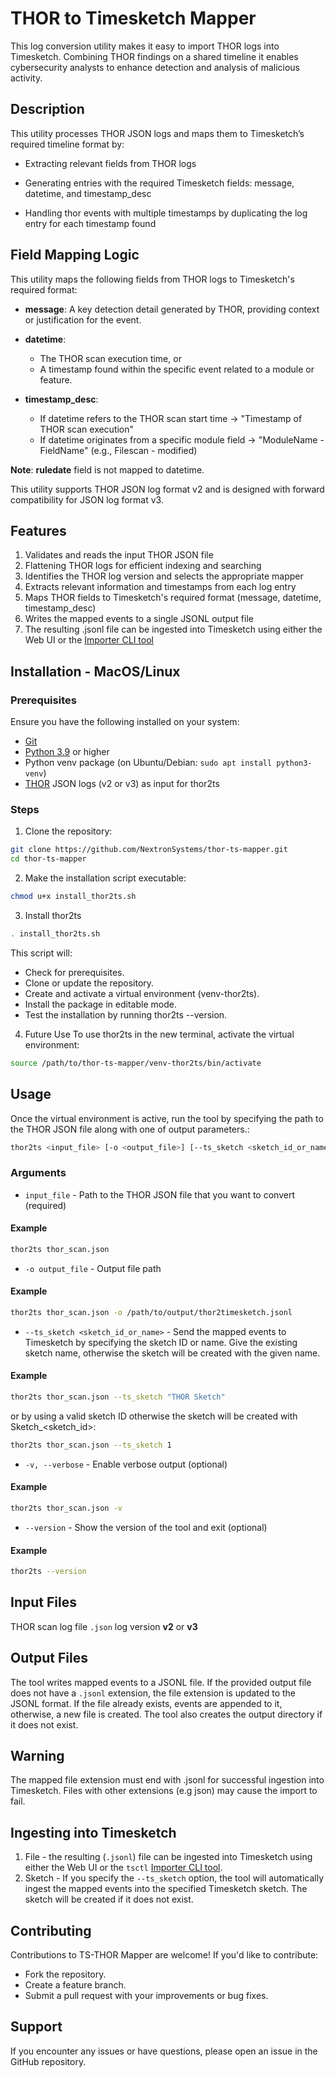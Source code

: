 # THOR to Timesketch Mapper
This log conversion utility makes it easy to import THOR logs into Timesketch. Combining THOR findings on a shared timeline it enables cybersecurity analysts to enhance detection and analysis of malicious activity.
## Description
This utility processes THOR JSON logs and maps them to Timesketch’s required timeline format by:

* Extracting relevant fields from THOR logs

* Generating entries with the required Timesketch fields: message, datetime, and timestamp_desc

* Handling thor events with multiple timestamps by duplicating the log entry for each timestamp found
## Field Mapping Logic
This utility maps the following fields from THOR logs to Timesketch's required format:

* **message**: A key detection detail generated by THOR, providing context or justification for the event.

* **datetime**:
  * The THOR scan execution time, or
  * A timestamp found within the specific event related to a module or feature.

* **timestamp_desc**:
  * If datetime refers to the THOR scan start time → "Timestamp of THOR scan execution"
  * If datetime originates from a specific module field → "ModuleName - FieldName" (e.g., Filescan - modified)

**Note**: **ruledate** field is not mapped to datetime.

This utility supports THOR JSON log format v2 and is designed with forward compatibility for JSON log format v3.
## Features

1. Validates and reads the input THOR JSON file
2. Flattening THOR logs for efficient indexing and searching
3. Identifies the THOR log version and selects the appropriate mapper
4. Extracts relevant information and timestamps from each log entry
5. Maps THOR fields to Timesketch's required format (message, datetime, timestamp_desc)
6. Writes the mapped events to a single JSONL output file
7. The resulting .jsonl file can be ingested into Timesketch using either the Web UI or the [Importer CLI tool](https://timesketch.org/guides/user/cli-client/)

## Installation - MacOS/Linux
### Prerequisites
Ensure you have the following installed on your system:
* [Git](https://git-scm.com/downloads)
* [Python 3.9](https://www.python.org/downloads/) or higher
* Python venv package (on Ubuntu/Debian: `sudo apt install python3-venv`)
* [THOR](https://www.nextron-systems.com/thor/) JSON logs (v2 or v3) as input for thor2ts
### Steps
1. Clone the repository:
```bash
git clone https://github.com/NextronSystems/thor-ts-mapper.git
cd thor-ts-mapper
```
2. Make the installation script executable:
```bash
chmod u+x install_thor2ts.sh
```
3. Install thor2ts
```bash
. install_thor2ts.sh
```
This script will:

* Check for prerequisites.
* Clone or update the repository.
* Create and activate a virtual environment (venv-thor2ts).
* Install the package in editable mode.
* Test the installation by running thor2ts --version.

4. Future Use
To use thor2ts in the new terminal, activate the virtual environment:
```bash
source /path/to/thor-ts-mapper/venv-thor2ts/bin/activate
```
## Usage
Once the virtual environment is active, run the tool by specifying the path to the THOR JSON file along with one of output parameters.:

```bash
thor2ts <input_file> [-o <output_file>] [--ts_sketch <sketch_id_or_name>] [-v]
```

### Arguments
* `input_file` - Path to the THOR JSON file that you want to convert (required)
#### Example
```bash
thor2ts thor_scan.json
```
* `-o output_file` - Output file path
#### Example
```bash
thor2ts thor_scan.json -o /path/to/output/thor2timesketch.jsonl
```
* `--ts_sketch <sketch_id_or_name>` - Send the mapped events to Timesketch by specifying the sketch ID or name.
Give the existing sketch name, otherwise the sketch will be created with the given name.
#### Example
```bash
thor2ts thor_scan.json --ts_sketch "THOR Sketch"
```
or by using a valid sketch ID otherwise the sketch will be created with Sketch_<sketch_id>:
```bash
thor2ts thor_scan.json --ts_sketch 1
```
* `-v, --verbose` - Enable verbose output (optional)
#### Example
```bash
thor2ts thor_scan.json -v
```
* `--version` - Show the version of the tool and exit (optional)
#### Example
```bash
thor2ts --version
```

## Input Files
THOR scan log file `.json` log version **v2** or **v3**

## Output Files
The tool writes mapped events to a JSONL file. If the provided output file does not have a `.jsonl` extension, the file extension is updated to the JSONL format. If the file already exists, events are appended to it, otherwise, a new file is created. The tool also creates the output directory if it does not exist.
## Warning
The mapped file extension must end with .jsonl for successful ingestion into Timesketch. Files with other extensions (e.g json) may cause the import to fail.
## Ingesting into Timesketch
1. File - the resulting (`.jsonl`) file can be ingested into Timesketch using either the Web UI or the `tsctl` [Importer CLI tool](https://timesketch.org/guides/user/cli-client/).
2. Sketch - If you specify the `--ts_sketch` option, the tool will automatically ingest the mapped events into the specified Timesketch sketch. The sketch will be created if it does not exist.
## Contributing
Contributions to TS-THOR Mapper are welcome! If you'd like to contribute:
* Fork the repository.
* Create a feature branch.
* Submit a pull request with your improvements or bug fixes.

## Support
If you encounter any issues or have questions, please open an issue in the GitHub repository.